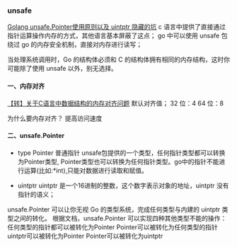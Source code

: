 ### unsafe
[Golang unsafe.Pointer使用原则以及 uintptr 隐藏的坑](https://mp.weixin.qq.com/s/Z69DmbG6kVBFoODoE6mDrA)
c 语言中提供了直接通过指针运算操作内存的方式，其他语言基本屏蔽了这点；
go 中可以使用 unsafe 包绕过 go 的内存安全机制，直接对内存进行读写；

当处理系统调用时，Go 的结构体必须和 C 的结构体拥有相同的内存结构，这时你可能除了使用 unsafe 以外，别无选择。

#### 一、内存对齐
[【转】关于C语言中数据结构的内存对齐问题](http://blog.chinaunix.net/uid-21457204-id-3061765.html)
默认对齐值；
	32 位：4
	64 位：8

为什么要内存对齐？
提高访问速度

#### 二、unsafe.Pointer
- type Pointer 
普通指针
unsafe包提供的一个类型，任何指针类型都可以转换为Pointer类型,
Pointer类型也可以转换为任何指针类型。go中的指针不能进行运算(比如:*int),只能对数据进行读取和赋值。

- uintptr 
uintptr 是一个16进制的整数，这个数字表示对象的地址，uintptr 没有指针的语义；

unsafe.Pointer 可以让你无视 Go 的类型系统，完成任何类型与内建的 uintptr 类型之间的转化。
根据文档，unsafe.Pointer 可以实现四种其他类型不能的操作：
  任何类型的指针都可以被转化为Pointer
  Pointer可以被转化为任何类型的指针
  uintptr可以被转化为Pointer
  Pointer可以被转化为uintptr